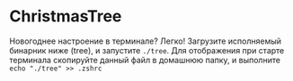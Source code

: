 # ChristmasTree
Новогоднее настроение в терминале? Легко! Загрузите исполняемый бинарник ниже (tree), и запустите `./tree`. Для отображения при старте терминала скопируйте данный файл в домашнюю папку, и выполните `echo "./tree" >> .zshrc`